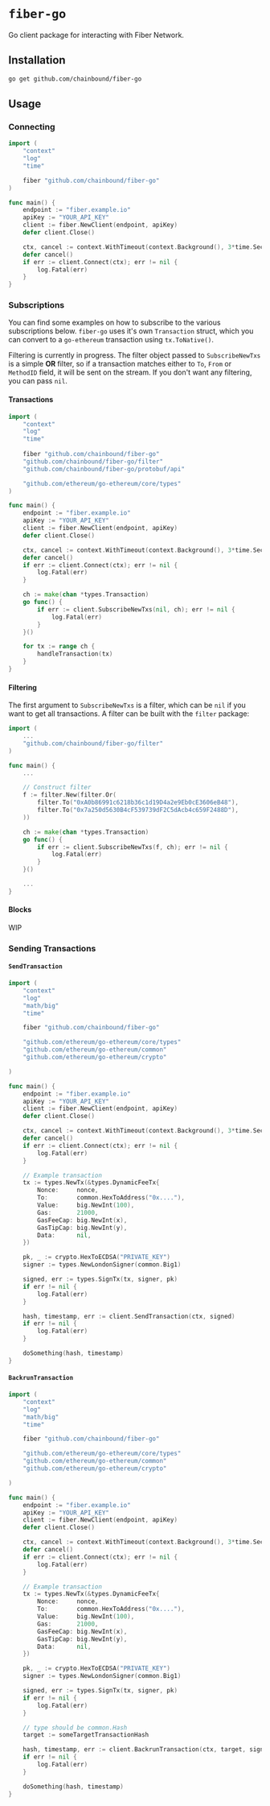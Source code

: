 # `fiber-go`
Go client package for interacting with Fiber Network.

## Installation
```bash
go get github.com/chainbound/fiber-go
```

## Usage
### Connecting
```go
import (
    "context"
    "log"
    "time"

    fiber "github.com/chainbound/fiber-go"
)

func main() {
    endpoint := "fiber.example.io"
    apiKey := "YOUR_API_KEY"
    client := fiber.NewClient(endpoint, apiKey)
    defer client.Close()

    ctx, cancel := context.WithTimeout(context.Background(), 3*time.Second)
    defer cancel()
    if err := client.Connect(ctx); err != nil {
        log.Fatal(err)
    }
}
```

### Subscriptions
You can find some examples on how to subscribe to the various subscriptions below. `fiber-go` uses it's own
`Transaction` struct, which you can convert to a `go-ethereum` transaction using `tx.ToNative()`.

Filtering is currently in progress. The filter object passed to `SubscribeNewTxs` is a simple **OR** filter, so
if a transaction matches either to `To`, `From` or `MethodID` field, it will be sent on the stream. If you don't want
any filtering, you can pass `nil`.
#### Transactions
```go
import (
    "context"
    "log"
    "time"
    
    fiber "github.com/chainbound/fiber-go"
    "github.com/chainbound/fiber-go/filter"
    "github.com/chainbound/fiber-go/protobuf/api"

    "github.com/ethereum/go-ethereum/core/types"
)

func main() {
    endpoint := "fiber.example.io"
    apiKey := "YOUR_API_KEY"
    client := fiber.NewClient(endpoint, apiKey)
    defer client.Close()

    ctx, cancel := context.WithTimeout(context.Background(), 3*time.Second)
    defer cancel()
    if err := client.Connect(ctx); err != nil {
        log.Fatal(err)
    }

    ch := make(chan *types.Transaction)
    go func() {
        if err := client.SubscribeNewTxs(nil, ch); err != nil {
            log.Fatal(err)
        }
    }()

    for tx := range ch {
        handleTransaction(tx)
    }
}
```

#### Filtering
The first argument to `SubscribeNewTxs` is a filter, which can be `nil` if you want to get all transactions.
A filter can be built with the `filter` package:
```go
import (
    ...
    "github.com/chainbound/fiber-go/filter"
)

func main() {
    ...

    // Construct filter
    f := filter.New(filter.Or(
        filter.To("0xA0b86991c6218b36c1d19D4a2e9Eb0cE3606eB48"),
        filter.To("0x7a250d5630B4cF539739dF2C5dAcb4c659F2488D"),
    ))

    ch := make(chan *types.Transaction)
    go func() {
        if err := client.SubscribeNewTxs(f, ch); err != nil {
            log.Fatal(err)
        }
    }()

    ...
}
```
#### Blocks
WIP
<!-- ```go
import (
    "context"
    "log"
    "time"
    
    fiber "github.com/chainbound/fiber-go"
    "github.com/chainbound/fiber-go/protobuf/api"
    "github.com/chainbound/fiber-go/protobuf/eth"
)

func main() {
    endpoint := "fiber.example.io"
    apiKey := "YOUR_API_KEY"
    client := fiber.NewClient(endpoint, apiKey)
    defer client.Close()

    ctx, cancel := context.WithTimeout(context.Background(), 3*time.Second)
    defer cancel()
    if err := client.Connect(ctx); err != nil {
        log.Fatal(err)
    }

    ch := make(chan *eth.Block)
    go func() {
        if err := client.SubscribeNewBlocks(nil, ch); err != nil {
            log.Fatal(err)
        }
    }()

    for tx := range ch {
        handleBlock(tx)
    }
}
``` -->

### Sending Transactions
#### `SendTransaction`
```go
import (
    "context"
    "log"
    "math/big"
    "time"

    fiber "github.com/chainbound/fiber-go"

    "github.com/ethereum/go-ethereum/core/types"
    "github.com/ethereum/go-ethereum/common"
    "github.com/ethereum/go-ethereum/crypto"

)

func main() {
    endpoint := "fiber.example.io"
    apiKey := "YOUR_API_KEY"
    client := fiber.NewClient(endpoint, apiKey)
    defer client.Close()

    ctx, cancel := context.WithTimeout(context.Background(), 3*time.Second)
    defer cancel()
    if err := client.Connect(ctx); err != nil {
        log.Fatal(err)
    }

    // Example transaction
    tx := types.NewTx(&types.DynamicFeeTx{
        Nonce:     nonce,
        To:        common.HexToAddress("0x...."),
        Value:     big.NewInt(100),
        Gas:       21000,
        GasFeeCap: big.NewInt(x),
        GasTipCap: big.NewInt(y),
        Data:      nil,
    })

    pk, _ := crypto.HexToECDSA("PRIVATE_KEY")
    signer := types.NewLondonSigner(common.Big1)

    signed, err := types.SignTx(tx, signer, pk)
    if err != nil {
        log.Fatal(err)
    }

    hash, timestamp, err := client.SendTransaction(ctx, signed)
    if err != nil {
        log.Fatal(err)
    }

    doSomething(hash, timestamp)
}
```
#### `BackrunTransaction`
```go
import (
    "context"
    "log"
    "math/big"
    "time"

    fiber "github.com/chainbound/fiber-go"

    "github.com/ethereum/go-ethereum/core/types"
    "github.com/ethereum/go-ethereum/common"
    "github.com/ethereum/go-ethereum/crypto"

)

func main() {
    endpoint := "fiber.example.io"
    apiKey := "YOUR_API_KEY"
    client := fiber.NewClient(endpoint, apiKey)
    defer client.Close()

    ctx, cancel := context.WithTimeout(context.Background(), 3*time.Second)
    defer cancel()
    if err := client.Connect(ctx); err != nil {
        log.Fatal(err)
    }

    // Example transaction
    tx := types.NewTx(&types.DynamicFeeTx{
        Nonce:     nonce,
        To:        common.HexToAddress("0x...."),
        Value:     big.NewInt(100),
        Gas:       21000,
        GasFeeCap: big.NewInt(x),
        GasTipCap: big.NewInt(y),
        Data:      nil,
    })

    pk, _ := crypto.HexToECDSA("PRIVATE_KEY")
    signer := types.NewLondonSigner(common.Big1)

    signed, err := types.SignTx(tx, signer, pk)
    if err != nil {
        log.Fatal(err)
    }

    // type should be common.Hash
    target := someTargetTransactionHash

    hash, timestamp, err := client.BackrunTransaction(ctx, target, signed)
    if err != nil {
        log.Fatal(err)
    }

    doSomething(hash, timestamp)
}
```
